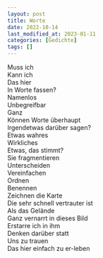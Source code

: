 ```yaml
---
layout: post
title: Worte
date: 2022-10-14
last_modified_at: 2023-01-11
categories: [Gedichte]
tags: []
---
```


Muss ich  
Kann ich  
Das hier  
In Worte fassen?  
Namenlos  
Unbegreifbar  
Ganz  
Können Worte überhaupt  
Irgendetwas darüber sagen?  
Etwas wahres  
Wirkliches  
Etwas, das stimmt?  
Sie fragmentieren  
Unterscheiden  
Vereinfachen  
Ordnen  
Benennen  
Zeichnen die Karte  
Die sehr schnell vertrauter ist  
Als das Gelände  
Ganz vernarrt in dieses Bild  
Erstarre ich in ihm  
Denken darüber statt  
Uns zu trauen  
Das hier einfach zu er-leben  